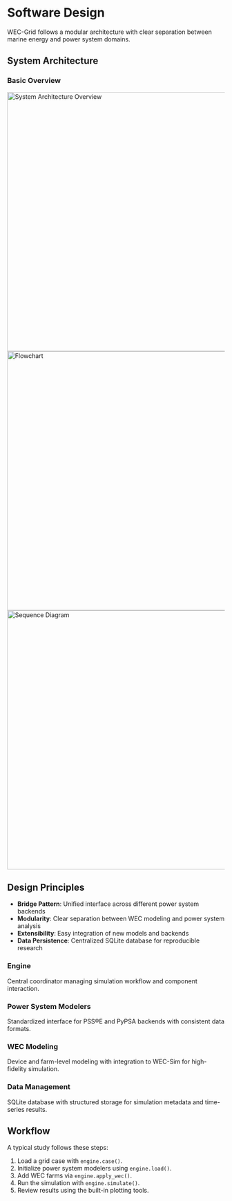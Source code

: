 # Software Design

WEC-Grid follows a modular architecture with clear separation between marine energy and power system domains.

## System Architecture

### Basic Overview

<img src="../diagrams/uml/WEC_Grid_uml.png" alt="System Architecture Overview" width="600"/>

<img src="../diagrams/workflow/WEC_Grid_workflow.png" alt="Flowchart" width="600"/>

<img src="../diagrams/sequence/WEC_Grid_sequence.png" alt="Sequence Diagram" width="600"/>
 

## Design Principles

- **Bridge Pattern**: Unified interface across different power system backends
- **Modularity**: Clear separation between WEC modeling and power system analysis
- **Extensibility**: Easy integration of new models and backends
- **Data Persistence**: Centralized SQLite database for reproducible research


### Engine
Central coordinator managing simulation workflow and component interaction.

### Power System Modelers  
Standardized interface for PSS®E and PyPSA backends with consistent data formats.

### WEC Modeling
Device and farm-level modeling with integration to WEC-Sim for high-fidelity simulation.

### Data Management
SQLite database with structured storage for simulation metadata and time-series results.

## Workflow

A typical study follows these steps:

1. Load a grid case with `engine.case()`.
2. Initialize power system modelers using `engine.load()`.
3. Add WEC farms via `engine.apply_wec()`.
4. Run the simulation with `engine.simulate()`.
5. Review results using the built-in plotting tools.


